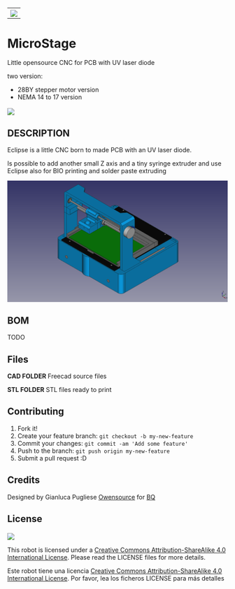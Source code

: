 <table>
<tr>
<td>
<img src="images/bq-logo-human-right-technology.png" width="400" align="center">
</td>
</tr>
</table>

# MicroStage 


Little opensource CNC for PCB with UV laser diode  

two version:

- 28BY stepper motor version
- NEMA 14 to 17 version



<td>
<img src="images/eclipse28BY.png" width="800" align="center">
</td>


## DESCRIPTION
Eclipse is a little CNC born to made PCB with an UV laser diode.

Is possible to add another small Z axis and a tiny syringe extruder and use Eclipse also for BIO printing and solder paste extruding 

<td>
<img src="images/MicroStage.png" width="800" align="center">
</td>

## BOM
TODO

## Files
**CAD FOLDER**  Freecad source files

**STL FOLDER**  STL files ready to print



## Contributing
1. Fork it!
2. Create your feature branch: `git checkout -b my-new-feature`
3. Commit your changes: `git commit -am 'Add some feature'`
4. Push to the branch: `git push origin my-new-feature`
5. Submit a pull request :D


## Credits


Designed by Gianluca Pugliese [Owensource](https://www.owensource.com) for [BQ](https://www.bq.com)




## License
<img src="images/by-sa.png" width="200" align = "center">

This robot is licensed under a [Creative Commons Attribution-ShareAlike 4.0 International License](http://creativecommons.org/licenses/by-sa/4.0/). Please read the LICENSE files for more details.

Este robot tiene una licencia [Creative Commons Attribution-ShareAlike 4.0 International License](http://creativecommons.org/licenses/by-sa/4.0/). Por favor, lea los ficheros LICENSE para más detalles
